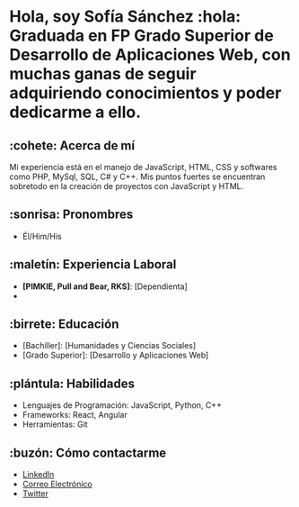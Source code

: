 # Hola, soy Sofía Sánchez :hola: Graduada en FP Grado Superior de Desarrollo de Aplicaciones Web, con muchas ganas de seguir adquiriendo conocimientos y poder dedicarme a ello.

## :cohete: Acerca de mí
Mi experiencia está en el manejo de JavaScript, HTML, CSS y softwares como PHP, MySql, SQL, C# y C++.  Mis puntos fuertes se encuentran sobretodo en la creación de proyectos con JavaScript y HTML.

## :sonrisa: Pronombres
- Él/Him/His

## :maletín: Experiencia Laboral
- **[PIMKIE, Pull and Bear, RKS]**: [Dependienta]
- 
## :birrete: Educación
- [Bachiller]: [Humanidades y Ciencias Sociales]
- [Grado Superior]: [Desarrollo y Aplicaciones Web]
## :plántula: Habilidades
- Lenguajes de Programación: JavaScript, Python, C++
- Frameworks: React, Angular
- Herramientas: Git
## :buzón: Cómo contactarme
- [LinkedIn](https://www.linkedin.com/in/sof%C3%ADa-s%C3%A1nchez-garrido-ab07b4300/)
- [Correo Electrónico](sofiasg21.interamplify@gmail.com)
- [Twitter](https://twitter.com/sofiasginter)
